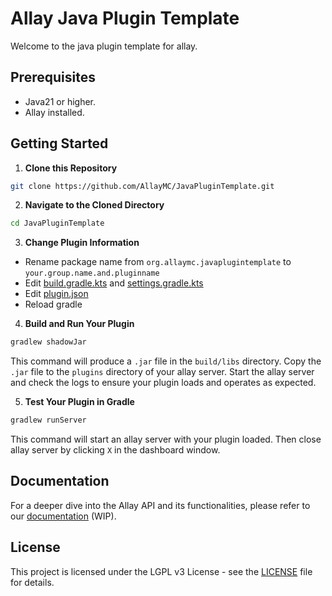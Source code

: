 # Allay Java Plugin Template

Welcome to the java plugin template for allay.

## Prerequisites

- Java21 or higher.
- Allay installed.

## Getting Started

1. **Clone this Repository**

```bash
git clone https://github.com/AllayMC/JavaPluginTemplate.git
```
   
2. **Navigate to the Cloned Directory**

```bash
cd JavaPluginTemplate
```
   
3. **Change Plugin Information**

- Rename package name from `org.allaymc.javaplugintemplate` to `your.group.name.and.pluginname`
- Edit [build.gradle.kts](build.gradle.kts) and [settings.gradle.kts](settings.gradle.kts)
- Edit [plugin.json](src/main/resources/plugin.json)
- Reload gradle
   
4. **Build and Run Your Plugin**

```bash
gradlew shadowJar
```
   
This command will produce a `.jar` file in the `build/libs` directory. 
Copy the `.jar` file to the `plugins` directory of your allay server.
Start the allay server and check the logs to ensure your plugin loads and operates
as expected.

5. **Test Your Plugin in Gradle**

```bash
gradlew runServer
```

This command will start an allay server with your plugin loaded.
Then close allay server by clicking `X` in the dashboard window.

## Documentation

For a deeper dive into the Allay API and its functionalities, please refer to our [documentation](https://docs.allaymc.org) (WIP).

## License

This project is licensed under the LGPL v3 License - see the [LICENSE](LICENSE) file for details.